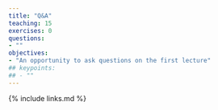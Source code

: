 ```yaml
---
title: "Q&A"
teaching: 15
exercises: 0
questions:
- ""
objectives:
- "An opportunity to ask questions on the first lecture"
## keypoints:
## - ""
---
```



{% include links.md %}
